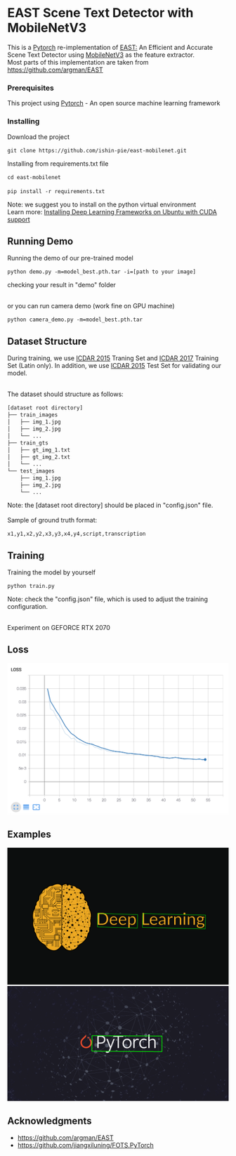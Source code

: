 # EAST Scene Text Detector with MobileNetV3

This is a [Pytorch](https://pytorch.org/) re-implementation of [EAST:](https://arxiv.org/abs/1704.03155v2) An Efficient and Accurate Scene Text Detector using [MobileNetV3](https://arxiv.org/abs/1905.02244) as the feature extractor.<br />
Most parts of this implementation are taken from https://github.com/argman/EAST

### Prerequisites

This project using [Pytorch](https://pytorch.org/) - An open source machine learning framework

### Installing


Download the project

```
git clone https://github.com/ishin-pie/east-mobilenet.git
```

Installing from requirements.txt file 

```
cd east-mobilenet

pip install -r requirements.txt
```

Note: we suggest you to install on the python virtual environment <br />
Learn more: [Installing Deep Learning Frameworks on Ubuntu with CUDA support](https://www.learnopencv.com/installing-deep-learning-frameworks-on-ubuntu-with-cuda-support/)


## Running Demo

Running the demo of our pre-trained model

```
python demo.py -m=model_best.pth.tar -i=[path to your image]
```
checking your result in "demo" folder<br /><br />

or you can run camera demo (work fine on GPU machine)
```
python camera_demo.py -m=model_best.pth.tar
```

## Dataset Structure

During training, we use [ICDAR 2015](https://rrc.cvc.uab.es/?ch=4&com=downloads) Traning Set and [ICDAR 2017](https://rrc.cvc.uab.es/?ch=8&com=downloads) Training Set (Latin only). In addition, we use [ICDAR 2015](https://rrc.cvc.uab.es/?ch=4&com=downloads) Test Set for validating our model.<br /><br />

The dataset should structure as follows:

```
[dataset root directory]
├── train_images
│   ├── img_1.jpg
│   ├── img_2.jpg
│   └── ...
├── train_gts
│   ├── gt_img_1.txt
│   ├── gt_img_2.txt
│   └── ...
└── test_images
    ├── img_1.jpg
    ├── img_2.jpg
    └── ...
```
Note: the [dataset root directory] should be placed in "config.json" file. <br /><br />
Sample of ground truth format:
```
x1,y1,x2,y2,x3,y3,x4,y4,script,transcription
```


## Training

Training the model by yourself
```
python train.py
```
Note: check the "config.json" file, which is used to adjust the training configuration.<br /><br />

Experiment on GEFORCE RTX 2070


## Loss
![Loss](demo/loss.png)


## Examples
![result-demo](demo/result-demo.png)
![result-demo-1](demo/result-demo-1.png)



## Acknowledgments

* https://github.com/argman/EAST
* https://github.com/jiangxiluning/FOTS.PyTorch

